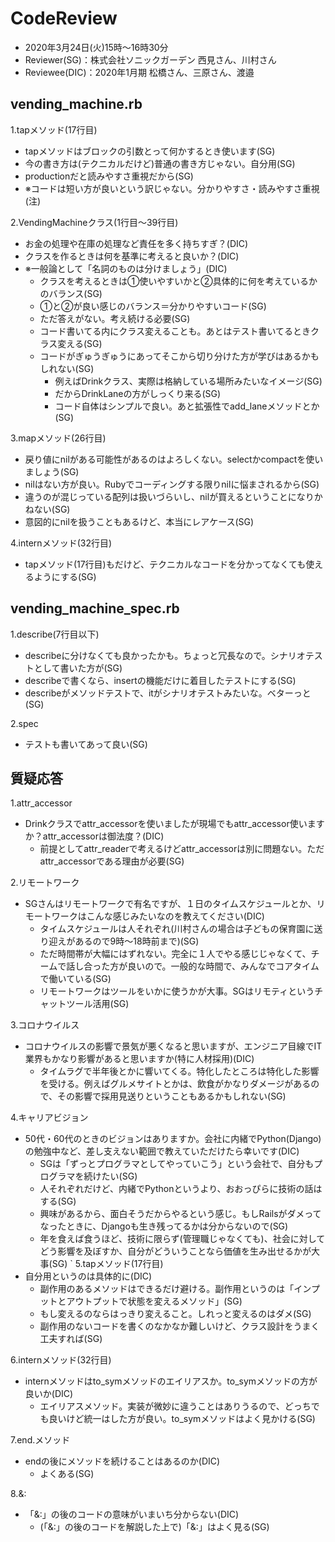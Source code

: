 # CodeReview
- 2020年3月24日(火)15時〜16時30分
- Reviewer(SG)：株式会社ソニックガーデン 西見さん、川村さん
- Reviewee(DIC)：2020年1月期 松橋さん、三原さん、渡邉

## vending_machine.rb
1.tapメソッド(17行目)
- tapメソッドはブロックの引数とって何かするとき使います(SG)
- 今の書き方は(テクニカルだけど)普通の書き方じゃない。自分用(SG)
- productionだと読みやすさ重視だから(SG)
- ※コードは短い方が良いという訳じゃない。分かりやすさ・読みやすさ重視(注)

2.VendingMachineクラス(1行目〜39行目)
- お金の処理や在庫の処理など責任を多く持ちすぎ？(DIC)
- クラスを作るときは何を基準に考えると良いか？(DIC)
- ※一般論として「名詞のものは分けましょう」(DIC)
  - クラスを考えるときは①使いやすいかと②具体的に何を考えているかのバランス(SG)
  - ①と②が良い感じのバランス＝分かりやすいコード(SG)
  - ただ答えがない。考え続ける必要(SG)
  - コード書いてる内にクラス変えることも。あとはテスト書いてるときクラス変える(SG)
  - コードがぎゅうぎゅうにあってそこから切り分けた方が学びはあるかもしれない(SG)
    - 例えばDrinkクラス、実際は格納している場所みたいなイメージ(SG)
    - だからDrinkLaneの方がしっくり来る(SG)
    - コード自体はシンプルで良い。あと拡張性でadd_laneメソッドとか(SG)

3.mapメソッド(26行目)
- 戻り値にnilがある可能性があるのはよろしくない。selectかcompactを使いましょう(SG)
- nilはない方が良い。Rubyでコーディングする限りnilに悩まされるから(SG)
- 違うのが混じっている配列は扱いづらいし、nilが買えるということになりかねない(SG)
- 意図的にnilを扱うこともあるけど、本当にレアケース(SG)

4.internメソッド(32行目)
- tapメソッド(17行目)もだけど、テクニカルなコードを分かってなくても使えるようにする(SG)

## vending_machine_spec.rb
1.describe(7行目以下)
- describeに分けなくても良かったかも。ちょっと冗長なので。シナリオテストとして書いた方が(SG)
- describeで書くなら、insertの機能だけに着目したテストにする(SG)
- describeがメソッドテストで、itがシナリオテストみたいな。ベターっと(SG)

2.spec
- テストも書いてあって良い(SG)

## 質疑応答
1.attr_accessor
- Drinkクラスでattr_accessorを使いましたが現場でもattr_accessor使いますか？attr_accessorは御法度？(DIC)
  - 前提としてattr_readerで考えるけどattr_accessorは別に問題ない。ただattr_accessorである理由が必要(SG)

2.リモートワーク
- SGさんはリモートワークで有名ですが、１日のタイムスケジュールとか、リモートワークはこんな感じみたいなのを教えてください(DIC)
  - タイムスケジュールは人それぞれ(川村さんの場合は子どもの保育園に送り迎えがあるので9時〜18時前まで)(SG)
  - ただ時間帯が大幅にはずれない。完全に１人でやる感じじゃなくて、チームで話し合った方が良いので。一般的な時間で、みんなでコアタイムで働いている(SG)
  - リモートワークはツールをいかに使うかが大事。SGはリモティというチャットツール活用(SG)

3.コロナウイルス
- コロナウイルスの影響で景気が悪くなると思いますが、エンジニア目線でIT業界もかなり影響があると思いますか(特に人材採用)(DIC)
  - タイムラグで半年後とかに響いてくる。特化したところは特化した影響を受ける。例えばグルメサイトとかは、飲食がかなりダメージがあるので、その影響で採用見送りということもあるかもしれない(SG)

4.キャリアビジョン
- 50代・60代のときのビジョンはありますか。会社に内緒でPython(Django)の勉強中など、差し支えない範囲で教えていただけたら幸いです(DIC)
  - SGは「ずっとプログラマとしてやっていこう」という会社で、自分もプログラマを続けたい(SG)
  - 人それぞれだけど、内緒でPythonというより、おおっぴらに技術の話はする(SG)
  - 興味があるから、面白そうだからやるという感じ。もしRailsがダメってなったときに、Djangoも生き残ってるかは分からないので(SG)
  - 年を食えば食うほど、技術に限らず(管理職じゃなくても)、社会に対してどう影響を及ぼすか、自分がどういうことなら価値を生み出せるかが大事(SG)
`
5.tapメソッド(17行目)
- 自分用というのは具体的に(DIC)
  - 副作用のあるメソッドはできるだけ避ける。副作用というのは「インプットとアウトプットで状態を変えるメソッド」(SG)
  - もし変えるのならはっきり変えること。しれっと変えるのはダメ(SG)
  - 副作用のないコードを書くのなかなか難しいけど、クラス設計をうまく工夫すれば(SG)

6.internメソッド(32行目)
- internメソッドはto_symメソッドのエイリアスか。to_symメソッドの方が良いか(DIC)
  - エイリアスメソッド。実装が微妙に違うことはありうるので、どっちでも良いけど統一はした方が良い。to_symメソッドはよく見かける(SG)

7.end.メソッド
- endの後にメソッドを続けることはあるのか(DIC)
  - よくある(SG)

8.&:
- 「&:」の後のコードの意味がいまいち分からない(DIC)
  - (「&:」の後のコードを解説した上で)「&:」はよく見る(SG)
